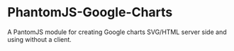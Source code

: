 PhantomJS-Google-Charts
=======================

A PantomJS module for creating Google charts SVG/HTML server side and using without a client.
